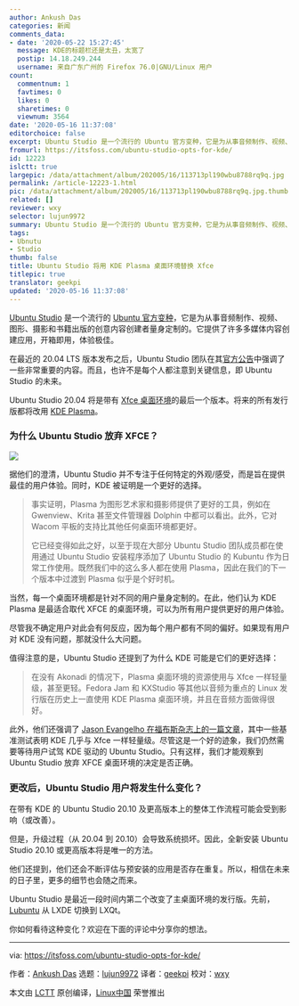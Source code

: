 ```yaml
---
author: Ankush Das
categories: 新闻
comments_data:
- date: '2020-05-22 15:27:45'
  message: KDE的标题栏还是太丑，太宽了
  postip: 14.18.249.244
  username: 来自广东广州的 Firefox 76.0|GNU/Linux 用户
count:
  commentnum: 1
  favtimes: 0
  likes: 0
  sharetimes: 0
  viewnum: 3564
date: '2020-05-16 11:37:08'
editorchoice: false
excerpt: Ubuntu Studio 是一个流行的 Ubuntu 官方变种，它是为从事音频制作、视频、图形、摄影和书籍出版的创意内容创建者量身定制的。它提供了许多多媒体内容创建应用，开箱即用，体验极佳。
fromurl: https://itsfoss.com/ubuntu-studio-opts-for-kde/
id: 12223
islctt: true
largepic: /data/attachment/album/202005/16/113713pl190wbu8788rq9q.jpg
permalink: /article-12223-1.html
pic: /data/attachment/album/202005/16/113713pl190wbu8788rq9q.jpg.thumb.jpg
related: []
reviewer: wxy
selector: lujun9972
summary: Ubuntu Studio 是一个流行的 Ubuntu 官方变种，它是为从事音频制作、视频、图形、摄影和书籍出版的创意内容创建者量身定制的。它提供了许多多媒体内容创建应用，开箱即用，体验极佳。
tags:
- Ubnutu
- Studio
thumb: false
title: Ubuntu Studio 将用 KDE Plasma 桌面环境替换 Xfce
titlepic: true
translator: geekpi
updated: '2020-05-16 11:37:08'
---
```


[Ubuntu Studio](https://ubuntustudio.org/) 是一个流行的 [Ubuntu 官方变种](https://itsfoss.com/which-ubuntu-install/)，它是为从事音频制作、视频、图形、摄影和书籍出版的创意内容创建者量身定制的。它提供了许多多媒体内容创建应用，开箱即用，体验极佳。


在最近的 20.04 LTS 版本发布之后，Ubuntu Studio 团队在其[官方公告](https://ubuntustudio.org/2020/04/ubuntu-studio-20-04-lts-released/)中强调了一些非常重要的内容。而且，也许不是每个人都注意到关键信息，即 Ubuntu Studio 的未来。


Ubuntu Studio 20.04 将是带有 [Xfce 桌面环境](https://xfce.org)的最后一个版本。将来的所有发行版都将改用 [KDE Plasma](https://kde.org/plasma-desktop)。


### 为什么 Ubuntu Studio 放弃 XFCE？


![](/data/attachment/album/202005/16/113713pl190wbu8788rq9q.jpg)


据他们的澄清，Ubuntu Studio 并不专注于任何特定的外观/感受，而是旨在提供最佳的用户体验。同时，KDE 被证明是一个更好的选择。



> 
> 事实证明，Plasma 为图形艺术家和摄影师提供了更好的工具，例如在 Gwenview、Krita 甚至文件管理器 Dolphin 中都可以看出。此外，它对 Wacom 平板的支持比其他任何桌面环境都更好。
> 
> 
> 它已经变得如此之好，以至于现在大部分 Ubuntu Studio 团队成员都在使用通过 Ubuntu Studio 安装程序添加了 Ubuntu Studio 的 Kubuntu 作为日常工作使用。既然我们中的这么多人都在使用 Plasma，因此在我们的下一个版本中过渡到 Plasma 似乎是个好时机。
> 
> 
> 


当然，每一个桌面环境都是针对不同的用户量身定制的。在此，他们认为 KDE Plasma 是最适合取代 XFCE 的桌面环境，可以为所有用户提供更好的用户体验。


尽管我不确定用户对此会有何反应，因为每个用户都有不同的偏好。如果现有用户对 KDE 没有问题，那就没什么大问题。


值得注意的是，Ubuntu Studio 还提到了为什么 KDE 可能是它们的更好选择：



> 
> 在没有 Akonadi 的情况下，Plasma 桌面环境的资源使用与 Xfce 一样轻量级，甚至更轻。Fedora Jam 和 KXStudio 等其他以音频为重点的 Linux 发行版在历史上一直使用 KDE Plasma 桌面环境，并且在音频方面做得很好。
> 
> 
> 


此外，他们还强调了 [Jason Evangelho 在福布斯杂志上的一篇文章](https://www.forbes.com/sites/jasonevangelho/2019/10/23/bold-prediction-kde-will-steal-the-lightweight-linux-desktop-crown-in-2020)，其中一些基准测试表明 KDE 几乎与 Xfce 一样轻量级。尽管这是一个好的迹象，我们仍然需要等待用户试驾 KDE 驱动的 Ubuntu Studio。只有这样，我们才能观察到 Ubuntu Studio 放弃 XFCE 桌面环境的决定是否正确。


### 更改后，Ubuntu Studio 用户将发生什么变化？


在带有 KDE 的 Ubuntu Studio 20.10 及更高版本上的整体工作流程可能会受到影响（或改善）。


但是，升级过程（从 20.04 到 20.10）会导致系统损坏。因此，全新安装 Ubuntu Studio 20.10 或更高版本将是唯一的方法。


他们还提到，他们还会不断评估与预安装的应用是否存在重复。所以，相信在未来的日子里，更多的细节也会随之而来。


Ubuntu Studio 是最近一段时间内第二个改变了主桌面环境的发行版。先前，[Lubuntu](https://itsfoss.com/lubuntu-20-04-review/) 从 LXDE 切换到 LXQt。


你如何看待这种变化？欢迎在下面的评论中分享你的想法。




---


via: <https://itsfoss.com/ubuntu-studio-opts-for-kde/>


作者：[Ankush Das](https://itsfoss.com/author/ankush/) 选题：[lujun9972](https://github.com/lujun9972) 译者：[geekpi](https://github.com/geekpi) 校对：[wxy](https://github.com/wxy)


本文由 [LCTT](https://github.com/LCTT/TranslateProject) 原创编译，[Linux中国](https://linux.cn/) 荣誉推出